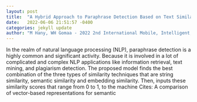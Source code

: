 ```yaml
---
layout: post
title:  "A Hybrid Approach to Paraphrase Detection Based on Text Similarities and Machine Learning Classifiers"
date:   2022-06-06 21:51:57 -0400
categories: jekyll update
author: "M Hany, WH Gomaa - 2022 2nd International Mobile, Intelligent, and , 2022"
---
```

In the realm of natural language processing (NLP), paraphrase detection is a highly common and significant activity. Because it is involved in a lot of complicated and complex NLP applications like information retrieval, text mining, and plagiarism detection. The proposed model finds the best combination of the three types of similarity techniques that are string similarity, semantic similarity and embedding similarity. Then, inputs these similarity scores that range from 0 to 1, to the machine  Cites: A comparison of vector-based representations for semantic